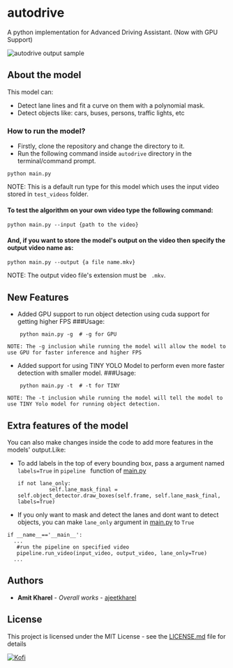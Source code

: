 # autodrive
A python implementation for Advanced Driving Assistant. (Now with GPU Support)

![autodrive output sample](https://github.com/ajeetkharel/autodrive/blob/master/outputs/output_sample.png)

## About the model
This model can:
  * Detect lane lines and fit a curve on them with a polynomial mask.
  * Detect objects like: cars, buses, persons, traffic lights, etc

### How to run the model?

* Firstly, clone the repository and change the directory to it.
* Run the following command inside ``` autodrive ``` directory in the terminal/command prompt.
```
python main.py
```
NOTE: This is a default run type for this model which uses the input video stored in ``` test_videos ``` folder.

#### To test the algorithm on your own video type the following command:
```
python main.py --input {path to the video}
```
#### And, if you want to store the model's output on the video then specify the output video name as:
```
python main.py --output {a file name.mkv}
```
NOTE: The output video file's extension must be ``` .mkv```.

## New Features
* Added GPU support to run object detection using cuda support for getting higher FPS
###Usage:
```
	python main.py -g  # -g for GPU
```
   	NOTE: The -g inclusion while running the model will allow the model to use GPU for faster inference and higher FPS

* Added support for using TINY YOLO Model to perform even more faster detection with smaller model.
###Usage:
```
	python main.py -t  # -t for TINY
```
   	NOTE: The -t inclusion while running the model will tell the model to use TINY Yolo model for running object detection.

## Extra features of the model
You can also make changes inside the code to add more features in the models' output.Like:

* To add labels in the top of every bounding box, pass a argument named ``` labels=True ``` in ```pipeline ``` function of [main.py](https://github.com/ajeetkharel/autodrive/blob/master/main.py)
  ```
  if not lane_only:
			self.lane_mask_final = self.object_detector.draw_boxes(self.frame, self.lane_mask_final, labels=True)
  ```
 
 * If you only want to mask and detect the lanes and dont want to detect objects, you can make ```lane_only``` argument in [main.py](https://github.com/ajeetkharel/autodrive/blob/master/main.py) to ```True```
 
 ```
 if __name__=='__main__':
   ...
	#run the pipeline on specified video
	pipeline.run_video(input_video, output_video, lane_only=True)
   ...
 ```
 
## Authors

* **Amit Kharel** - *Overall works* - [ajeetkharel](https://github.com/ajeetkharel)

## License

This project is licensed under the MIT License - see the [LICENSE.md](LICENSE.md) file for details

[![Kofi](https://images-wixmp-ed30a86b8c4ca887773594c2.wixmp.com/f/b5278db5-d08d-44ae-8a27-e3a827c411c3/dcgc1gs-0e20e8ea-65aa-4224-b802-18d4346b8efe.png?token=eyJ0eXAiOiJKV1QiLCJhbGciOiJIUzI1NiJ9.eyJzdWIiOiJ1cm46YXBwOiIsImlzcyI6InVybjphcHA6Iiwib2JqIjpbW3sicGF0aCI6IlwvZlwvYjUyNzhkYjUtZDA4ZC00NGFlLThhMjctZTNhODI3YzQxMWMzXC9kY2djMWdzLTBlMjBlOGVhLTY1YWEtNDIyNC1iODAyLTE4ZDQzNDZiOGVmZS5wbmcifV1dLCJhdWQiOlsidXJuOnNlcnZpY2U6ZmlsZS5kb3dubG9hZCJdfQ.dzvTPy1MvnZdNJLcv7FGClYdpW9rYptsJGpnzzvL8iQ)](https://ko-fi.com/ajeetkharel)
